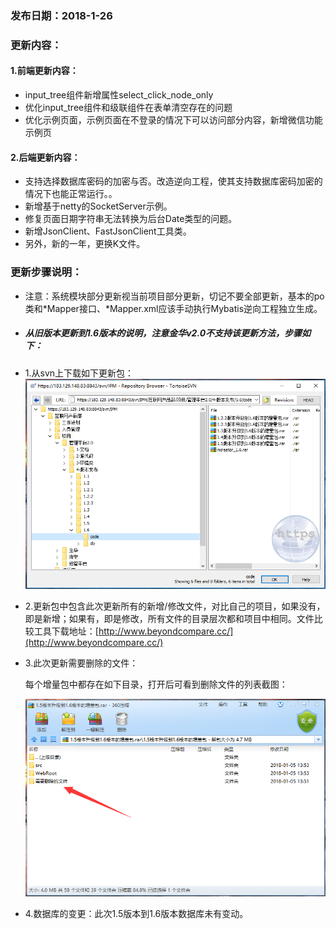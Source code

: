 ### 发布日期：2018-1-26

### 更新内容：

#### 1.前端更新内容：

* input_tree组件新增属性select_click_node_only
* 优化input_tree组件和级联组件在表单清空存在的问题
* 优化示例页面，示例页面在不登录的情况下可以访问部分内容，新增微信功能示例页

#### 2.后端更新内容：

* 支持选择数据库密码的加密与否。改造逆向工程，使其支持数据库密码加密的情况下也能正常运行。。
* 新增基于netty的SocketServer示例。
* 修复页面日期字符串无法转换为后台Date类型的问题。
* 新增JsonClient、FastJsonClient工具类。
* 另外，新的一年，更换K文件。

### 更新步骤说明：

* 注意：系统模块部分更新视当前项目部分更新，切记不要全部更新，基本的po类和\*Mapper接口、\*Mapper.xml应该手动执行Mybatis逆向工程独立生成。
* ##### 从旧版本更新到1.6版本的说明，注意金华v2.0不支持该更新方法，步骤如下：
* 1.从svn上下载如下更新包：  
  ![](/assets/V1.6-1.png)

* 2.更新包中包含此次更新所有的新增/修改文件，对比自己的项目，如果没有，即是新增；如果有，即是修改，所有文件的目录层次都和项目中相同。文件比较工具下载地址：[http://www.beyondcompare.cc/](http://www.beyondcompare.cc/)

* 3.此次更新需要删除的文件：

  每个增量包中都存在如下目录，打开后可看到删除文件的列表截图：

  ![](/assets/V1.6-2.png)

* 4.数据库的变更：此次1.5版本到1.6版本数据库未有变动。



